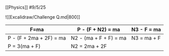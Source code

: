[[Physics]]
#9/5/25 


![[Excalidraw/Challenge Q.md|800]]

| F=ma                    | P - (F + N2) = ma      | N3 - F = ma |
| ----------------------- | ---------------------- | ----------- |
| P - (F + 2ma + 2F) = ma | N2 - (ma + F + F) = ma | N3 = ma + F |
| P = 3(ma + F)           | N2 = 2ma + 2F          |             |
